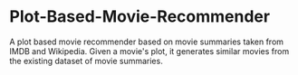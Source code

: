 # Plot-Based-Movie-Recommender

A plot based movie recommender based on movie summaries taken from IMDB and Wikipedia. Given a movie's plot, it generates similar movies from the existing dataset of movie summaries.
